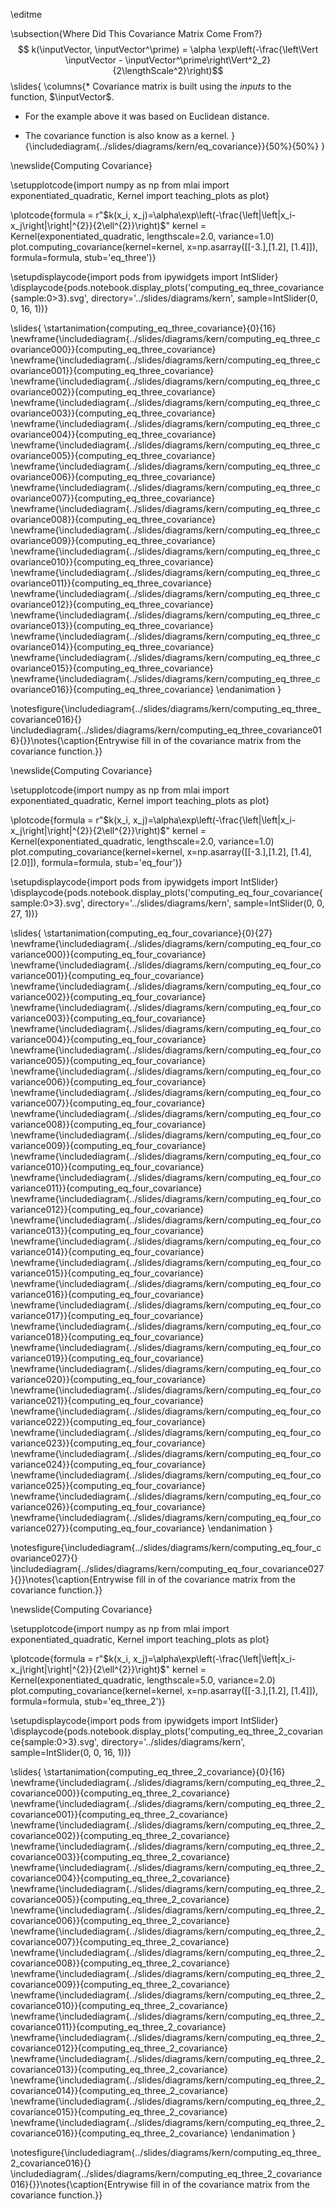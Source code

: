 \editme

\subsection{Where Did This Covariance Matrix Come From?}
$$
k(\inputVector, \inputVector^\prime) = \alpha \exp\left(-\frac{\left\Vert \inputVector - \inputVector^\prime\right\Vert^2_2}{2\lengthScale^2}\right)$$
\slides{
\columns{* Covariance matrix is built using the *inputs* to the function, $\inputVector$.

* For the example above it was based on Euclidean distance.

* The covariance function is also know as a kernel.
}{\includediagram{../slides/diagrams/kern/eq_covariance}}{50%}{50%}
}

\newslide{Computing Covariance}

\setupplotcode{import numpy as np
from mlai import exponentiated_quadratic, Kernel
import teaching_plots as plot}

\plotcode{formula = r"$k(x_i, x_j)=\alpha\exp\left(-\frac{\left|\left|x_i-x_j\right|\right|^{2}}{2\ell^{2}}\right)$"
kernel = Kernel(exponentiated_quadratic, lengthscale=2.0, variance=1.0)
plot.computing_covariance(kernel=kernel, x=np.asarray([[-3.],[1.2], [1.4]]), 
                          formula=formula,
						  stub='eq_three')}


\setupdisplaycode{import pods
from ipywidgets import IntSlider}
\displaycode{pods.notebook.display_plots('computing_eq_three_covariance{sample:0>3}.svg', 
                            directory='../slides/diagrams/kern', 
							sample=IntSlider(0, 0, 16, 1))}

\slides{
\startanimation{computing_eq_three_covariance}{0}{16}
\newframe{\includediagram{../slides/diagrams/kern/computing_eq_three_covariance000}}{computing_eq_three_covariance}
\newframe{\includediagram{../slides/diagrams/kern/computing_eq_three_covariance001}}{computing_eq_three_covariance}
\newframe{\includediagram{../slides/diagrams/kern/computing_eq_three_covariance002}}{computing_eq_three_covariance}
\newframe{\includediagram{../slides/diagrams/kern/computing_eq_three_covariance003}}{computing_eq_three_covariance}
\newframe{\includediagram{../slides/diagrams/kern/computing_eq_three_covariance004}}{computing_eq_three_covariance}
\newframe{\includediagram{../slides/diagrams/kern/computing_eq_three_covariance005}}{computing_eq_three_covariance}
\newframe{\includediagram{../slides/diagrams/kern/computing_eq_three_covariance006}}{computing_eq_three_covariance}
\newframe{\includediagram{../slides/diagrams/kern/computing_eq_three_covariance007}}{computing_eq_three_covariance}
\newframe{\includediagram{../slides/diagrams/kern/computing_eq_three_covariance008}}{computing_eq_three_covariance}
\newframe{\includediagram{../slides/diagrams/kern/computing_eq_three_covariance009}}{computing_eq_three_covariance}
\newframe{\includediagram{../slides/diagrams/kern/computing_eq_three_covariance010}}{computing_eq_three_covariance}
\newframe{\includediagram{../slides/diagrams/kern/computing_eq_three_covariance011}}{computing_eq_three_covariance}
\newframe{\includediagram{../slides/diagrams/kern/computing_eq_three_covariance012}}{computing_eq_three_covariance}
\newframe{\includediagram{../slides/diagrams/kern/computing_eq_three_covariance013}}{computing_eq_three_covariance}
\newframe{\includediagram{../slides/diagrams/kern/computing_eq_three_covariance014}}{computing_eq_three_covariance}
\newframe{\includediagram{../slides/diagrams/kern/computing_eq_three_covariance015}}{computing_eq_three_covariance}
\newframe{\includediagram{../slides/diagrams/kern/computing_eq_three_covariance016}}{computing_eq_three_covariance}
\endanimation
}

\notesfigure{\includediagram{../slides/diagrams/kern/computing_eq_three_covariance016}{}
\includediagram{../slides/diagrams/kern/computing_eq_three_covariance016}{}}\notes{\caption{Entrywise fill in of the covariance matrix from the covariance function.}}


\newslide{Computing Covariance}

\setupplotcode{import numpy as np
from mlai import exponentiated_quadratic, Kernel
import teaching_plots as plot}

\plotcode{formula = r"$k(x_i, x_j)=\alpha\exp\left(-\frac{\left|\left|x_i-x_j\right|\right|^{2}}{2\ell^{2}}\right)$"
kernel = Kernel(exponentiated_quadratic, lengthscale=2.0, variance=1.0)
plot.computing_covariance(kernel=kernel, x=np.asarray([[-3.],[1.2], [1.4], [2.0]]), 
                          formula=formula,
						  stub='eq_four')}


\setupdisplaycode{import pods
from ipywidgets import IntSlider}
\displaycode{pods.notebook.display_plots('computing_eq_four_covariance{sample:0>3}.svg', 
                            directory='../slides/diagrams/kern', 
							sample=IntSlider(0, 0, 27, 1))}

\slides{
\startanimation{computing_eq_four_covariance}{0}{27}
\newframe{\includediagram{../slides/diagrams/kern/computing_eq_four_covariance000}}{computing_eq_four_covariance}
\newframe{\includediagram{../slides/diagrams/kern/computing_eq_four_covariance001}}{computing_eq_four_covariance}
\newframe{\includediagram{../slides/diagrams/kern/computing_eq_four_covariance002}}{computing_eq_four_covariance}
\newframe{\includediagram{../slides/diagrams/kern/computing_eq_four_covariance003}}{computing_eq_four_covariance}
\newframe{\includediagram{../slides/diagrams/kern/computing_eq_four_covariance004}}{computing_eq_four_covariance}
\newframe{\includediagram{../slides/diagrams/kern/computing_eq_four_covariance005}}{computing_eq_four_covariance}
\newframe{\includediagram{../slides/diagrams/kern/computing_eq_four_covariance006}}{computing_eq_four_covariance}
\newframe{\includediagram{../slides/diagrams/kern/computing_eq_four_covariance007}}{computing_eq_four_covariance}
\newframe{\includediagram{../slides/diagrams/kern/computing_eq_four_covariance008}}{computing_eq_four_covariance}
\newframe{\includediagram{../slides/diagrams/kern/computing_eq_four_covariance009}}{computing_eq_four_covariance}
\newframe{\includediagram{../slides/diagrams/kern/computing_eq_four_covariance010}}{computing_eq_four_covariance}
\newframe{\includediagram{../slides/diagrams/kern/computing_eq_four_covariance011}}{computing_eq_four_covariance}
\newframe{\includediagram{../slides/diagrams/kern/computing_eq_four_covariance012}}{computing_eq_four_covariance}
\newframe{\includediagram{../slides/diagrams/kern/computing_eq_four_covariance013}}{computing_eq_four_covariance}
\newframe{\includediagram{../slides/diagrams/kern/computing_eq_four_covariance014}}{computing_eq_four_covariance}
\newframe{\includediagram{../slides/diagrams/kern/computing_eq_four_covariance015}}{computing_eq_four_covariance}
\newframe{\includediagram{../slides/diagrams/kern/computing_eq_four_covariance016}}{computing_eq_four_covariance}
\newframe{\includediagram{../slides/diagrams/kern/computing_eq_four_covariance017}}{computing_eq_four_covariance}
\newframe{\includediagram{../slides/diagrams/kern/computing_eq_four_covariance018}}{computing_eq_four_covariance}
\newframe{\includediagram{../slides/diagrams/kern/computing_eq_four_covariance019}}{computing_eq_four_covariance}
\newframe{\includediagram{../slides/diagrams/kern/computing_eq_four_covariance020}}{computing_eq_four_covariance}
\newframe{\includediagram{../slides/diagrams/kern/computing_eq_four_covariance021}}{computing_eq_four_covariance}
\newframe{\includediagram{../slides/diagrams/kern/computing_eq_four_covariance022}}{computing_eq_four_covariance}
\newframe{\includediagram{../slides/diagrams/kern/computing_eq_four_covariance023}}{computing_eq_four_covariance}
\newframe{\includediagram{../slides/diagrams/kern/computing_eq_four_covariance024}}{computing_eq_four_covariance}
\newframe{\includediagram{../slides/diagrams/kern/computing_eq_four_covariance025}}{computing_eq_four_covariance}
\newframe{\includediagram{../slides/diagrams/kern/computing_eq_four_covariance026}}{computing_eq_four_covariance}
\newframe{\includediagram{../slides/diagrams/kern/computing_eq_four_covariance027}}{computing_eq_four_covariance}
\endanimation
}

\notesfigure{\includediagram{../slides/diagrams/kern/computing_eq_four_covariance027}{}
\includediagram{../slides/diagrams/kern/computing_eq_four_covariance027}{}}\notes{\caption{Entrywise fill in of the covariance matrix from the covariance function.}}

\newslide{Computing Covariance}

\setupplotcode{import numpy as np
from mlai import exponentiated_quadratic, Kernel
import teaching_plots as plot}

\plotcode{formula = r"$k(x_i, x_j)=\alpha\exp\left(-\frac{\left|\left|x_i-x_j\right|\right|^{2}}{2\ell^{2}}\right)$"
kernel = Kernel(exponentiated_quadratic, lengthscale=5.0, variance=2.0)
plot.computing_covariance(kernel=kernel, x=np.asarray([[-3.],[1.2], [1.4]]), 
                          formula=formula,
						  stub='eq_three_2')}


\setupdisplaycode{import pods
from ipywidgets import IntSlider}
\displaycode{pods.notebook.display_plots('computing_eq_three_2_covariance{sample:0>3}.svg', 
                            directory='../slides/diagrams/kern', 
							sample=IntSlider(0, 0, 16, 1))}

\slides{
\startanimation{computing_eq_three_2_covariance}{0}{16}
\newframe{\includediagram{../slides/diagrams/kern/computing_eq_three_2_covariance000}}{computing_eq_three_2_covariance}
\newframe{\includediagram{../slides/diagrams/kern/computing_eq_three_2_covariance001}}{computing_eq_three_2_covariance}
\newframe{\includediagram{../slides/diagrams/kern/computing_eq_three_2_covariance002}}{computing_eq_three_2_covariance}
\newframe{\includediagram{../slides/diagrams/kern/computing_eq_three_2_covariance003}}{computing_eq_three_2_covariance}
\newframe{\includediagram{../slides/diagrams/kern/computing_eq_three_2_covariance004}}{computing_eq_three_2_covariance}
\newframe{\includediagram{../slides/diagrams/kern/computing_eq_three_2_covariance005}}{computing_eq_three_2_covariance}
\newframe{\includediagram{../slides/diagrams/kern/computing_eq_three_2_covariance006}}{computing_eq_three_2_covariance}
\newframe{\includediagram{../slides/diagrams/kern/computing_eq_three_2_covariance007}}{computing_eq_three_2_covariance}
\newframe{\includediagram{../slides/diagrams/kern/computing_eq_three_2_covariance008}}{computing_eq_three_2_covariance}
\newframe{\includediagram{../slides/diagrams/kern/computing_eq_three_2_covariance009}}{computing_eq_three_2_covariance}
\newframe{\includediagram{../slides/diagrams/kern/computing_eq_three_2_covariance010}}{computing_eq_three_2_covariance}
\newframe{\includediagram{../slides/diagrams/kern/computing_eq_three_2_covariance011}}{computing_eq_three_2_covariance}
\newframe{\includediagram{../slides/diagrams/kern/computing_eq_three_2_covariance012}}{computing_eq_three_2_covariance}
\newframe{\includediagram{../slides/diagrams/kern/computing_eq_three_2_covariance013}}{computing_eq_three_2_covariance}
\newframe{\includediagram{../slides/diagrams/kern/computing_eq_three_2_covariance014}}{computing_eq_three_2_covariance}
\newframe{\includediagram{../slides/diagrams/kern/computing_eq_three_2_covariance015}}{computing_eq_three_2_covariance}
\newframe{\includediagram{../slides/diagrams/kern/computing_eq_three_2_covariance016}}{computing_eq_three_2_covariance}
\endanimation
}

\notesfigure{\includediagram{../slides/diagrams/kern/computing_eq_three_2_covariance016}{}
\includediagram{../slides/diagrams/kern/computing_eq_three_2_covariance016}{}}\notes{\caption{Entrywise fill in of the covariance matrix from the covariance function.}}
